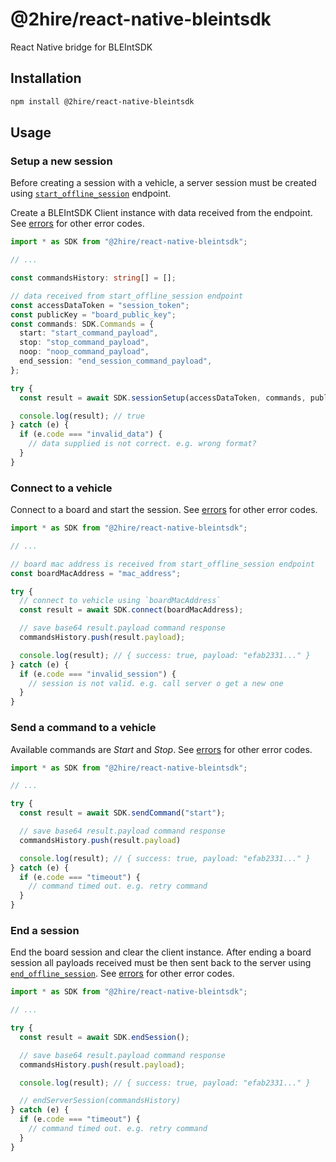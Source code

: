 # @2hire/react-native-bleintsdk

React Native bridge for BLEIntSDK

## Installation

```sh
npm install @2hire/react-native-bleintsdk
```

## Usage

### Setup a new session

Before creating a session with a vehicle, a server session must be created using [`start_offline_session`](../../docs/endpoints.md#starting-a-offline-session) endpoint.

Create a BLEIntSDK Client instance with data received from the endpoint. See [errors](../../docs/sdk.md#error-codes) for other error codes.

```ts
import * as SDK from "@2hire/react-native-bleintsdk";

// ...

const commandsHistory: string[] = [];

// data received from start_offline_session endpoint
const accessDataToken = "session_token";
const publicKey = "board_public_key";
const commands: SDK.Commands = {
  start: "start_command_payload",
  stop: "stop_command_payload",
  noop: "noop_command_payload",
  end_session: "end_session_command_payload",
};

try {
  const result = await SDK.sessionSetup(accessDataToken, commands, publicKey);

  console.log(result); // true
} catch (e) {
  if (e.code === "invalid_data") {
    // data supplied is not correct. e.g. wrong format?
  }
}
```

### Connect to a vehicle

Connect to a board and start the session. See [errors](../../docs/sdk.md#error-codes) for other error codes.

```ts
import * as SDK from "@2hire/react-native-bleintsdk";

// ...

// board mac address is received from start_offline_session endpoint
const boardMacAddress = "mac_address";

try {
  // connect to vehicle using `boardMacAddress`
  const result = await SDK.connect(boardMacAddress);

  // save base64 result.payload command response
  commandsHistory.push(result.payload);

  console.log(result); // { success: true, payload: "efab2331..." }
} catch (e) {
  if (e.code === "invalid_session") {
    // session is not valid. e.g. call server o get a new one
  }
}
```

### Send a command to a vehicle

Available commands are _Start_ and _Stop_. See [errors](../../docs/sdk.md#error-codes) for other error codes.

```ts
import * as SDK from "@2hire/react-native-bleintsdk";

// ...

try {
  const result = await SDK.sendCommand("start");

  // save base64 result.payload command response
  commandsHistory.push(result.payload)

  console.log(result); // { success: true, payload: "efab2331..." }
} catch (e) {
  if (e.code === "timeout") {
    // command timed out. e.g. retry command
  }
}
```

### End a session

End the board session and clear the client instance. After ending a board session all payloads received must be then sent back to the server using [`end_offline_session`](../docs/endpoints.md#ending-a-offline-session). See [errors](../../docs/sdk.md#error-codes) for other error codes.

```ts
import * as SDK from "@2hire/react-native-bleintsdk";

// ...

try {
  const result = await SDK.endSession();

  // save base64 result.payload command response
  commandsHistory.push(result.payload);

  console.log(result); // { success: true, payload: "efab2331..." }

  // endServerSession(commandsHistory)
} catch (e) {
  if (e.code === "timeout") {
    // command timed out. e.g. retry command
  }
}
```
